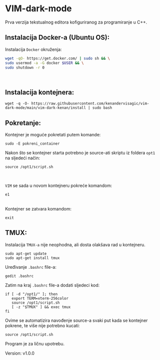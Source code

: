 # VIM-dark-mode
Prva verzija tekstualnog editora kofiguriranog za programiranje u C++.


## Instalacija Docker-a (Ubuntu OS):


Instalacija `Docker` okruženja:
```sh
wget -qO- https://get.docker.com/ | sudo sh && \
sudo usermod -a -G docker $USER && \
sudo shutdown -r 0
```
<br>

## Instalacija kontejnera:
```
wget -q -O- https://raw.githubusercontent.com/kenandervisagic/vim-dark-mode/main/vim-dark-kenan/install | sudo bash
```
## Pokretanje:

Kontejner je moguće pokretati putem komande:
```
sudo -E pokreni_container
```

Nakon što se kontejner starta potrebno je source-ati skriptu iz foldera `opt1` na sljedeći način:
```
source /opt1/script.sh
```
<br>

`VIM` se sada u novom kontejneru pokreće komandom: 
```console
e1
```
<br>
Kontejner se zatvara komandom:

```
exit
```

## TMUX:

Instalacija `TMUX-a` nije neophodna, ali dosta olakšava rad u kontejneru.

```
sudo apt-get update
sudo apt-get install tmux
```
Uređivanje `.bashrc` file-a:
```
gedit .bashrc
```
Zatim na kraj `.bashrc` file-a dodati sljedeci kod:

```shell
if [ -d "/opt1/" ]; then
   export TERM=xterm-256color
   source /opt1/script.sh
   [ -z "$TMUX" ] && exec tmux
fi
```
Ovime se automatizira navođenje source-a svaki put kada se kontejner pokrene, te više nije potrebno kucati:
```
source /opt1/script.sh
```



Program je za ličnu upotrebu. 

Version:
v1.0.0




